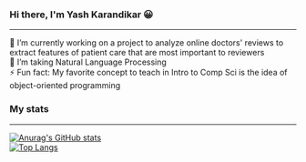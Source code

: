 ### Hi there, I'm Yash Karandikar :grinning: 
---
🔭 I’m currently working on a project to analyze online doctors' reviews to extract features of patient care that are most important to reviewers \
🌱 I’m taking Natural Language Processing \
⚡ Fun fact: My favorite concept to teach in Intro to Comp Sci is the idea of object-oriented programming

### My stats
---
[![Anurag's GitHub stats](https://github-readme-stats.vercel.app/api?username=y0shK&show_icons=true&theme=blueberry)](https://github.com/anuraghazra/github-readme-stats)\
[![Top Langs](https://github-readme-stats.vercel.app/api/top-langs/?username=y0shK&layout=compact&theme=blueberry)](https://github.com/anuraghazra/github-readme-stats)

<!--
**y0shK/y0shK** is a ✨ _special_ ✨ repository because its `README.md` (this file) appears on your GitHub profile.

Here are some ideas to get you started:

- 🔭 I’m currently working on ...
- 🌱 I’m currently learning ...
- 👯 I’m looking to collaborate on ...
- 🤔 I’m looking for help with ...
- 💬 Ask me about ...
- 📫 How to reach me: ...
- 😄 Pronouns: ...
- ⚡ Fun fact: ...
-->
